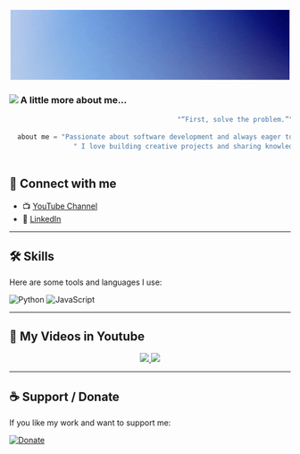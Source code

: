 <!-- GIF / Animation -->
<p align="center">
  <img src="https://github.com/younessaidi/younessaidi/blob/f15e5d12049d4ea0a7c9187c1176426ba6d83a47/hello.gif" width="500" alt="Hello I am Younes" />
</p>

### <img src="https://media.giphy.com/media/VgCDAzcKvsR6OM0uWg/giphy.gif" width="50"> A little more about me...  

```javascript
                                          "“First, solve the problem.”"
```
```javascript
  about me = "Passionate about software development and always eager to learn new technologies."
                " I love building creative projects and sharing knowledge with others. "
                         
```


## 🔗 Connect with me
- 📺 [YouTube Channel](https://www.youtube.com/@mystroyouness)  
- 💼 [LinkedIn](https://www.linkedin.com/in/younessaidi/)




---

## 🛠️ Skills

Here are some tools and languages I use:  

![Python](https://img.shields.io/badge/Python-3776AB?style=for-the-badge&logo=python&logoColor=white) ![JavaScript](https://img.shields.io/badge/JavaScript-F7DF1E?style=for-the-badge&logo=javascript&logoColor=black)  


---

## 🎥 My Videos in Youtube
<p align="center">
  <a href="https://youtu.be/_4OEO1FOvaI?si=dpAOFmhDR6Y1Eh2S">
    <img src="https://img.youtube.com/vi/_4OEO1FOvaI/0.jpg" width="300" />
  <a href="https://youtu.be/ZIPy5HLyHmw?si=frXoDGNq6KgQRahU">
    <img src="https://img.youtube.com/vi/ZIPy5HLyHmw/0.jpg" width="300" />
  </a>
</p>


---

## ☕ Support / Donate
If you like my work and want to support me:  

[![Donate](https://img.shields.io/badge/Donate-Support%20Me-orange?style=for-the-badge&logo=buymeacoffee)](PUT-YOUR-DONATE-LINK-HERE)  

